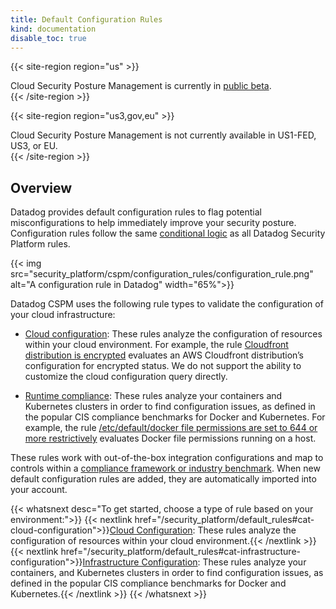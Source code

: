 ```yaml
---
title: Default Configuration Rules
kind: documentation
disable_toc: true
---
```


{{< site-region region="us" >}}
<div class="alert alert-warning">
Cloud Security Posture Management is currently in <a href="https://app.datadoghq.com/security/configuration">public beta</a>.
</div>
{{< /site-region >}}

{{< site-region region="us3,gov,eu" >}}
<div class="alert alert-warning">
Cloud Security Posture Management is not currently available in US1-FED, US3, or EU.
</div>
{{< /site-region >}}

## Overview

Datadog provides default configuration rules to flag potential misconfigurations to help immediately improve your security posture. Configuration rules follow the same [conditional logic][1] as all Datadog Security Platform rules.

{{< img src="security_platform/cspm/configuration_rules/configuration_rule.png" alt="A configuration rule in Datadog" width="65%">}}

Datadog CSPM uses the following rule types to validate the configuration of your cloud infrastructure:

- [Cloud configuration][2]: These rules analyze the configuration of resources within your cloud environment. For example, the rule [Cloudfront distribution is encrypted][3] evaluates an AWS Cloudfront distribution’s configuration for encrypted status. We do not support the ability to customize the cloud configuration query directly.

- [Runtime compliance][4]: These rules analyze your containers and Kubernetes clusters in order to find configuration issues, as defined in the popular CIS compliance benchmarks for Docker and Kubernetes. For example, the rule [/etc/default/docker file permissions are set to 644 or more restrictively][5] evaluates Docker file permissions running on a host.

These rules work with out-of-the-box integration configurations and map to controls within a [compliance framework or industry benchmark][4]. When new default configuration rules are added, they are automatically imported into your account.

{{< whatsnext desc="To get started, choose a type of rule based on your environment:">}}
  {{< nextlink href="/security_platform/default_rules#cat-cloud-configuration">}}<u>Cloud Configuration</u>: These rules analyze the configuration of resources within your cloud environment.{{< /nextlink >}}
  {{< nextlink href="/security_platform/default_rules#cat-infrastructure-configuration">}}<u>Infrastructure Configuration</u>: These rules analyze your containers, and Kubernetes clusters in order to find configuration issues, as defined in the popular CIS compliance benchmarks for Docker and Kubernetes.{{< /nextlink >}}
{{< /whatsnext >}}


[1]: /security_platform/detection_rules/
[2]: /security_platform/default_rules#cat-cloud-configuration
[3]: https://docs.datadoghq.com/security_monitoring/default_rules/aws-cloudfront-distributions-encrypted/
[4]: /security_platform/default_rules#cat-infrastructure-configuration
[5]: https://docs.datadoghq.com/security_monitoring/default_rules/cis-docker-1.2.0-3.22/
